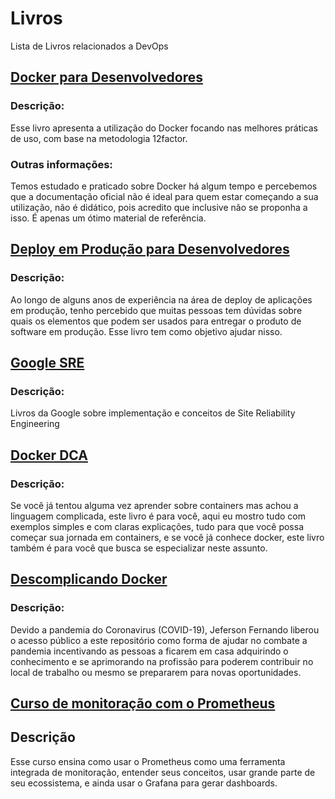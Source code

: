 # Livros

Lista de Livros relacionados a DevOps

## [Docker para Desenvolvedores](https://leanpub.com/dockerparadesenvolvedores)

### Descrição:
Esse livro apresenta a utilização do Docker focando nas melhores práticas de uso, com base na metodologia 12factor.


### Outras informações:
Temos estudado e praticado sobre Docker há algum tempo e percebemos que a documentação oficial não é ideal para quem estar começando a sua utilização, não é didático, pois acredito que inclusive não se proponha a isso. É apenas um ótimo material de referência.


## [Deploy em Produção para Desenvolvedores](https://leanpub.com/deployemprodparadevs)

### Descrição:
Ao longo de alguns anos de experiência na área de deploy de aplicações em produção, tenho percebido que muitas pessoas tem dúvidas sobre quais os elementos que podem ser usados para entregar o produto de software em produção. Esse livro tem como objetivo ajudar nisso.



## [Google SRE](https://sre.google/books/)

### Descrição:
Livros da Google sobre implementação e conceitos de Site Reliability Engineering

## [Docker DCA](https://leanpub.com/dockerdca)

### Descrição:
Se você já tentou alguma vez aprender sobre containers mas achou a linguagem complicada, este livro é para você, aqui eu mostro tudo com exemplos simples e com claras explicações, tudo para que você possa começar sua jornada em containers, e se você já conhece docker, este livro também é para você que busca se especializar neste assunto.

## [Descomplicando Docker](https://github.com/badtuxx/DescomplicandoDocker)

### Descrição:
Devido a pandemia do Coronavirus (COVID-19), Jeferson Fernando liberou o acesso público a este repositório como forma de ajudar no combate a pandemia incentivando as pessoas a ficarem em casa adquirindo o conhecimento e se aprimorando na profissão para poderem contribuir no local de trabalho ou mesmo se prepararem para novas oportunidades.

## [Curso de monitoração com o Prometheus](https://github.com/cirolini/prometheus-curso-monitoring)

## Descrição
Esse curso ensina como usar o Prometheus como uma ferramenta integrada de monitoração, entender seus conceitos, usar grande parte de seu ecossistema, e ainda usar o Grafana para gerar dashboards.
